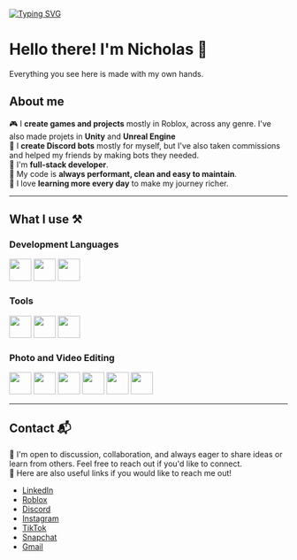 [![Typing SVG](https://readme-typing-svg.herokuapp.com?font=Fira+Code&weight=800&pause=1000&width=435&lines=Hello+there.;I'm+kadri24;Roblox+Developer;Discord+Bot+Developer;Full-Stack+Developer)](https://git.io/typing-svg)

# Hello there! I'm Nicholas 👋
Everything you see here is made with my own hands.


## About me
🎮 I **create games and projects** mostly in Roblox, across any genre. I've also made projets in **Unity** and **Unreal Engine**<br>
🤖 I **create Discord bots** mostly for myself, but I've also taken commissions and helped my friends by making bots they needed.<br>
📒 I'm **full-stack developer**.<br>
🚀 My code is **always performant, clean and easy to maintain**.<br>
🙂 I love **learning more every day** to make my journey richer.
<hr>

## What I use ⚒

### Development Languages
<p dir="auto">
  <a href="https://www.w3schools.com/html/"><img src="https://upload.wikimedia.org/wikipedia/commons/thumb/6/61/HTML5_logo_and_wordmark.svg/1200px-HTML5_logo_and_wordmark.svg.png" height="40"></a>
  <a href="https://www.w3schools.com/css/"><img src="https://upload.wikimedia.org/wikipedia/commons/thumb/d/d5/CSS3_logo_and_wordmark.svg/1452px-CSS3_logo_and_wordmark.svg.png" height="40"></a>
  <a href="https://www.w3schools.com/js/"><img src="https://upload.wikimedia.org/wikipedia/commons/thumb/9/99/Unofficial_JavaScript_logo_2.svg/640px-Unofficial_JavaScript_logo_2.svg.png" height="40"></a>
</p>

### Tools
<p dir="auto">
  <a href="https://learn.microsoft.com/en-us/windows-server/virtualization/hyper-v/"><img src="https://upload.wikimedia.org/wikipedia/commons/5/58/Hyper-V_Logo.png" height="40"></a>
  <a href="https://www.vmware.com/"><img src="https://upload.wikimedia.org/wikipedia/commons/thumb/5/5a/Vmware_workstation_16_icon.svg/1200px-Vmware_workstation_16_icon.svg.png" height="40"></a>
  <a href="https://www.virtualbox.org/"><img src="https://upload.wikimedia.org/wikipedia/commons/thumb/f/ff/VirtualBox_2024_Logo.svg/1200px-VirtualBox_2024_Logo.svg.png" height="40"></a>
</p>

### Photo and Video Editing
<p dir="auto">
  <a href="https://www.adobe.com/products/photoshop.html"><img src="https://upload.wikimedia.org/wikipedia/commons/thumb/a/af/Adobe_Photoshop_CC_icon.svg/800px-Adobe_Photoshop_CC_icon.svg.png" height="40"></a>
  <a href="https://www.canva.com/"><img src="https://upload.wikimedia.org/wikipedia/en/thumb/b/bb/Canva_Logo.svg/2560px-Canva_Logo.svg.png" height="40"></a>
  <a href="https://www.adobe.com/products/premiere.html"><img src="https://upload.wikimedia.org/wikipedia/commons/thumb/4/40/Adobe_Premiere_Pro_CC_icon.svg/1200px-Adobe_Premiere_Pro_CC_icon.svg.png" height="40"></a>
  <a href="https://www.blackmagicdesign.com/products/davinciresolve"><img src="https://upload.wikimedia.org/wikipedia/commons/thumb/4/4d/DaVinci_Resolve_Studio.png/800px-DaVinci_Resolve_Studio.png" height="40"></a>
  <a href="https://www.capcut.com/"><img src="https://upload.wikimedia.org/wikipedia/id/3/36/CapCut_logo.png" height="40"></a>
  <a href="https://www.adobe.com/products/aftereffects.html"><img src="https://upload.wikimedia.org/wikipedia/commons/thumb/c/cb/Adobe_After_Effects_CC_icon.svg/1200px-Adobe_After_Effects_CC_icon.svg.png" height="40"></a>
</p>
<hr>

## Contact 📬
📌 I'm open to discussion, collaboration, and always eager to share ideas or learn from others. Feel free to reach out if you'd like to connect.<br>
🔗 Here are also useful links if you would like to reach me out!
* [LinkedIn](https://www.linkedin.com/in/kadri24/)
* [Roblox](https://www.roblox.com/users/97669834/)
* [Discord](https://discordapp.com/users/853343572170244128/)
* [Instagram](https://www.instagram.com/kadri._.24/)
* [TikTok](https://www.tiktok.com/@_kadri24_)
* [Snapchat](https://snapchat.com/add/kadri.24)
* [Gmail](kadrigjini@gmail.com)

